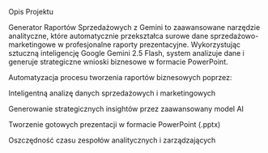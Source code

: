 Opis Projektu

Generator Raportów Sprzedażowych z Gemini to zaawansowane narzędzie analityczne, które automatycznie przekształca surowe dane sprzedażowo-marketingowe w profesjonalne raporty prezentacyjne. Wykorzystując sztuczną inteligencję Google Gemini 2.5 Flash, system analizuje dane i generuje strategiczne wnioski biznesowe w formacie PowerPoint.

Automatyzacja procesu tworzenia raportów biznesowych poprzez:

Inteligentną analizę danych sprzedażowych i marketingowych

Generowanie strategicznych insightów przez zaawansowany model AI

Tworzenie gotowych prezentacji w formacie PowerPoint (.pptx)

Oszczędność czasu zespołów analitycznych i zarządzających
